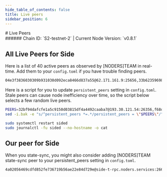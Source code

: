 ```yaml
---
hide_table_of_contents: false
title: Live peers
sidebar_position: 6
---
```


<div class="h1-with-icon icon-side">
# Live Peers
</div>
###### Chain ID: `S2-testnet-2` | Current Node Version: `v0.8.1`

## All Live Peers for Side
Here is a list of 40 active peers as observed by [NODERS]TEAM in real-time. Add them to your `config.toml` if you have trouble finding peers.

```bash
04e3f3836030309b931030d092eca8466d837a55@62.171.161.9:25656,33b62359698f61766875f9aa08c53e822c0b1139@185.246.87.105:46656,4430723a5fec89babca054674aa8adf275245acc@136.243.75.46:49656,76c3a299f189f4c26d32132cb770df2180bd9bd8@95.217.7.211:26656,d0fd818c362fd648acf339eafcb90ef46114fb60@31.220.72.81:26656,d5519e378247dfb61dfe90652d1fe3e2b3005a5b@65.109.68.190:17456,3e04954668567dccaac2f92bdf1521c717cb9ba0@65.21.14.11:23656,eb0c5c68d051d622a425d97e5a01c7762ea51e96@152.53.35.91:26656,32550ed92ef1bb4c40e2660569e4f1bb413a27a5@213.133.110.88:30656,d2b84267a1ed0dda106bd22358a7049b3fb0f6e2@139.84.168.111:26656,657711d9efed029663ca499bbdeaf40904016fce@65.109.59.26:46656,2667f58ba8144b5b18325d95a38d66fb662ac7e3@88.198.34.105:26356,f349c0592efaf4ebdf1eed082e2ad4fe214a2201@31.220.94.99:26656,5adabb1ff9c94807e0e1d986705bfb9dd608c3b9@138.201.51.154:53004,e9ee4fb923d5aab89207df36ce660ff1b882fc72@136.243.33.177:21656,65a8c4d4ec822cc95f4c3d1d017e9bf4721b8c6c@65.109.82.230:22656,9c14080752bdfa33f4624f83cd155e2d3976e303@65.108.231.124:45656,3247baecb8d37c8429530b7fd2efccf12e1bda86@148.251.235.130:21656,7bdd452187e940d204449846c6fd2b3419370cc4@89.58.36.209:9656,3c4c1bc2f1e868ff2ce7b047d45bca0fce39d217@188.40.66.173:26356,f68defb81b9b25444118a274b591e9d196add0b3@58.186.167.221:26656,8f39383efbc783024438f774b439ac3b194c5e79@95.217.116.103:26656,f7e01396b448f37da1177d212f56ad58fb4f2040@168.119.10.134:26644,251bffe0182432be50f0569ba3aadf84267df145@167.235.178.134:26356,650d77c5ae87c5a9139b7524d35be945c9b30662@65.109.30.35:45656,5c2a752c9b1952dbed075c56c600c3a79b58c395@195.3.220.21:27516,8d9160b1986fa6e9adad876d3960c9b4c43e489a@185.209.228.188:26656,c112a734675848d225aa468d87453acc8b90def2@185.162.249.161:26356,3f2cf9edf2e971d7fb3221e2e1146f0bb3921187@84.247.161.158:45656,85a16af0aa674b9d1c17c3f2f3a83f28f468174d@167.235.242.236:26656,582dedd866dd77f25ac0575118cf32df1ee50f98@202.182.119.24:26656,08ada63e71889ccd28c4fe038e94e513b5f83dbc@84.247.188.241:26656,32bf94dafcfe1a5c9150d03815df4a4492caaba7@193.30.121.54:26356,317b70b0a15a61af6c3b9bd2912b409444d33ae3@65.21.134.219:17456,6aa033b16b4eea79195febbf87fd21f51b1a1bde@46.4.55.46:20656,80bf3021f4f6d65ff5791f50710bcf67e41a4d35@144.126.158.131:48656,07c88954da965a1ce376a3aa1543fc4142a54156@149.102.146.181:17656,c3f1bcf250bee041945b04f53c73922f46bcc7c3@37.27.83.124:26656,5c8995963459862013274e5fdb28d969eecb72de@161.97.125.255:26656,d1d43cc7c7aef715957289fd96a114ecaa7ba756@65.21.198.100:23810
```

Here is a script for you to update `persistent_peers` setting in `config.toml`. Stale peers can cause node inefficiency over time, so the script below selects a few random live peers.

```bash
PEERS=32bf94dafcfe1a5c9150d03815df4a4492caaba7@193.30.121.54:26356,f68defb81b9b25444118a274b591e9d196add0b3@58.186.167.221:26656,3247baecb8d37c8429530b7fd2efccf12e1bda86@148.251.235.130:21656,3f2cf9edf2e971d7fb3221e2e1146f0bb3921187@84.247.161.158:45656,650d77c5ae87c5a9139b7524d35be945c9b30662@65.109.30.35:45656
sed -i.bak -e "s/^persistent_peers *=.*/persistent_peers = \"$PEERS\"/" ~/.side/config/config.toml

sudo systemctl restart sided
sudo journalctl -fu sided --no-hostname -o cat
```

## Our peer for Side
When you state-sync, you might also consider adding [NODERS]TEAM state-sync peer to your persistent_peers setting in `config.toml`.

```bash
4a02056469cdfd852fe736719b56ae22e84d729e@side-t-rpc.noders.services:26656
```
